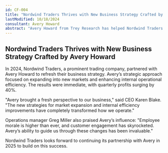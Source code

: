 ```yaml
---
id: CF-004
title: "Nordwind Traders Thrives with New Business Strategy Crafted by Avery Howard"
lastModified: 10/18/2024
consultant: Avery Howard
abstract: "Avery Howard from Trey Research has helped Nordwind Traders redefine its business strategy, leading to a 40% increase in quarterly profits. By introducing new market expansion strategies and improving internal processes, Avery's consultation has resulted in higher employee satisfaction and stronger customer engagement. Nordwind Traders' leadership has lauded Avery for creating a roadmap to sustained growth and success."
---
```

## Nordwind Traders Thrives with New Business Strategy Crafted by Avery Howard

In 2024, Nordwind Traders, a prominent trading company, partnered with Avery Howard to refresh their business strategy. Avery’s strategic approach focused on expanding into new markets and enhancing internal operational efficiency. The results were immediate, with quarterly profits surging by 40%.

"Avery brought a fresh perspective to our business," said CEO Karen Blake. "The new strategies for market expansion and internal efficiency improvements have completely transformed how we operate."

Operations manager Greg Miller also praised Avery’s influence: "Employee morale is higher than ever, and customer engagement has skyrocketed. Avery’s ability to guide us through these changes has been invaluable."

Nordwind Traders looks forward to continuing its partnership with Avery in 2025 to build on this success.